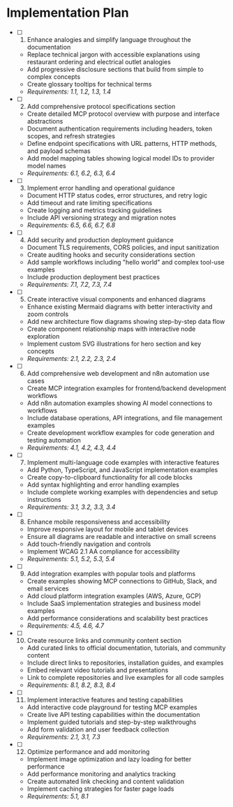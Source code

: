 # Implementation Plan

- [ ] 1. Enhance analogies and simplify language throughout the documentation

  - Replace technical jargon with accessible explanations using restaurant ordering and electrical outlet analogies
  - Add progressive disclosure sections that build from simple to complex concepts
  - Create glossary tooltips for technical terms
  - _Requirements: 1.1, 1.2, 1.3, 1.4_

- [ ] 2. Add comprehensive protocol specifications section

  - Create detailed MCP protocol overview with purpose and interface abstractions
  - Document authentication requirements including headers, token scopes, and refresh strategies
  - Define endpoint specifications with URL patterns, HTTP methods, and payload schemas
  - Add model mapping tables showing logical model IDs to provider model names
  - _Requirements: 6.1, 6.2, 6.3, 6.4_

- [ ] 3. Implement error handling and operational guidance

  - Document HTTP status codes, error structures, and retry logic
  - Add timeout and rate limiting specifications
  - Create logging and metrics tracking guidelines
  - Include API versioning strategy and migration notes
  - _Requirements: 6.5, 6.6, 6.7, 6.8_

- [ ] 4. Add security and production deployment guidance

  - Document TLS requirements, CORS policies, and input sanitization
  - Create auditing hooks and security considerations section
  - Add sample workflows including "hello world" and complex tool-use examples
  - Include production deployment best practices
  - _Requirements: 7.1, 7.2, 7.3, 7.4_

- [ ] 5. Create interactive visual components and enhanced diagrams

  - Enhance existing Mermaid diagrams with better interactivity and zoom controls
  - Add new architecture flow diagrams showing step-by-step data flow
  - Create component relationship maps with interactive node exploration
  - Implement custom SVG illustrations for hero section and key concepts
  - _Requirements: 2.1, 2.2, 2.3, 2.4_

- [ ] 6. Add comprehensive web development and n8n automation use cases

  - Create MCP integration examples for frontend/backend development workflows
  - Add n8n automation examples showing AI model connections to workflows
  - Include database operations, API integrations, and file management examples
  - Create development workflow examples for code generation and testing automation
  - _Requirements: 4.1, 4.2, 4.3, 4.4_

- [ ] 7. Implement multi-language code examples with interactive features

  - Add Python, TypeScript, and JavaScript implementation examples
  - Create copy-to-clipboard functionality for all code blocks
  - Add syntax highlighting and error handling examples
  - Include complete working examples with dependencies and setup instructions
  - _Requirements: 3.1, 3.2, 3.3, 3.4_

- [ ] 8. Enhance mobile responsiveness and accessibility

  - Improve responsive layout for mobile and tablet devices
  - Ensure all diagrams are readable and interactive on small screens
  - Add touch-friendly navigation and controls
  - Implement WCAG 2.1 AA compliance for accessibility
  - _Requirements: 5.1, 5.2, 5.3, 5.4_

- [ ] 9. Add integration examples with popular tools and platforms

  - Create examples showing MCP connections to GitHub, Slack, and email services
  - Add cloud platform integration examples (AWS, Azure, GCP)
  - Include SaaS implementation strategies and business model examples
  - Add performance considerations and scalability best practices
  - _Requirements: 4.5, 4.6, 4.7_

- [ ] 10. Create resource links and community content section

  - Add curated links to official documentation, tutorials, and community content
  - Include direct links to repositories, installation guides, and examples
  - Embed relevant video tutorials and presentations
  - Link to complete repositories and live examples for all code samples
  - _Requirements: 8.1, 8.2, 8.3, 8.4_

- [ ] 11. Implement interactive features and testing capabilities

  - Add interactive code playground for testing MCP examples
  - Create live API testing capabilities within the documentation
  - Implement guided tutorials and step-by-step walkthroughs
  - Add form validation and user feedback collection
  - _Requirements: 2.1, 3.1, 7.3_

- [ ] 12. Optimize performance and add monitoring
  - Implement image optimization and lazy loading for better performance
  - Add performance monitoring and analytics tracking
  - Create automated link checking and content validation
  - Implement caching strategies for faster page loads
  - _Requirements: 5.1, 8.1_
